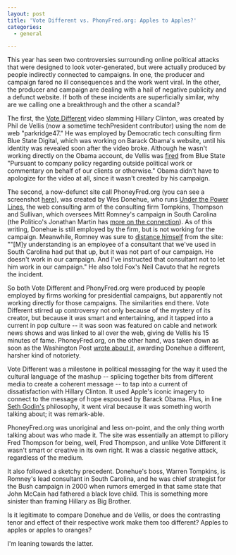```yaml
---
layout: post
title: 'Vote Different vs. PhonyFred.org: Apples to Apples?'
categories:
  - general

---
```


<p>
This year has seen two controversies surrounding online political attacks that were designed to look voter-generated, but were actually produced by people indirectly connected to campaigns. In one, the producer and campaign fared no ill consequences and the work went viral.  In the other, the producer and campaign are dealing with a hail of negative publicity and a defunct website.  If both of these incidents are superficially similar, why are we calling one a breakthrough and the other a scandal?   
</p><p>
The first, the <a href="http://youtube.com/watch?v=6h3G-lMZxjo">Vote Different</a> video slamming Hillary Clinton, was created by Phil de Vellis (now a sometime techPresident contributor) using the nom de web "parkridge47."  He was employed by Democratic tech consulting firm Blue State Digital, which was working on Barack Obama's website, until his identity was revealed soon after the video broke.  Although he wasn't working directly on the Obama account, de Vellis was <a href="http://www.bluestatedigital.com/2007/03/on_the_1984_video.html">fired</a> from Blue State "Pursuant to company policy regarding outside political work or commentary on behalf of our clients or otherwise." Obama didn't have to apologize for the video at all, since it wasn't created by his campaign.   
</p><p>
The second, a now-defunct site call PhoneyFred.org (you can see a screenshot <a href="http://media.washingtonpost.com/wp-srv/politics/images/phoneyfred_screenshot.jpg">here</a>), was created by Wes Donehue, who runs <a href="http://www.politicalnetroots.com/">Under the Power Lines</a>, the web consulting arm of the consulting firm Tompkins, Thompson and Sullivan, which oversees Mitt Romney's campaign in South Carolina (the Politico's Jonathan Martin has <a href="http://www.politico.com/blogs/jonathanmartin/0907/Romney_disavows_antiThompson_site.html">more on the connection</a>).  As of this writing, Donehue is still employed by the firm, but is not working for the campaign. Meanwhile, Romney was sure to <a href="http://www.politico.com/blogs/jonathanmartin/0907/Romney_on_Phoney_Fred.html">distance himself</a> from the site: ""[M]y understanding is an employee of a consultant that we've used in South Carolina had put that up, but it was not part of our campaign. He doesn't work in our campaign. And I've instructed that consultant not to let him work in our campaign."  He also told Fox's Neil Cavuto that he regrets the incident.  
</p><p>
So both Vote Different and PhonyFred.org were produced by people employed by firms working for presidential campaigns, but apparently not working directly for those campaigns.  The similarities end there.  Vote Different stirred up controversy not only because of the mystery of its creator, but because it was smart and entertaining, and it tapped into a current in pop culture -- it was soon was featured on cable and network news shows and was linked to all over the web, giving de Vellis his 15 minutes of fame.  PhoneyFred.org, on the other hand, was taken down as soon as the Washington Post <a href="http://blog.washingtonpost.com/the-trail/2007/09/10/antithompson_site_connects_to.html">wrote about it</a>, awarding Donehue a different, harsher kind of notoriety.    
</p><p>
Vote Different was a milestone in political messaging for the way it used the cultural language of the mashup -- splicing together bits from different media to create a coherent message -- to tap into a current of dissatisfaction with Hillary Clinton.  It used Apple's iconic imagery to connect to the message of hope espoused by Barack Obama.  Plus, in line <a href="http://techpresident.com/blog/entry/7020/viral_marketing_an_oxymoron">Seth Godin's</a> philosophy, it went viral because it was something worth talking about; it was remark-able.    
</p><p>
PhoneyFred.org was unoriginal and less on-point, and the only thing worth talking about was who made it.  The site was essentially an attempt to pillory Fred Thompson for being, well, Fred Thompson, and unlike Vote Different it wasn't smart or creative in its own right.  It was a classic negative attack, regardless of the medium.  
</p><p>
It also followed a sketchy precedent.  Donehue's boss, Warren Tompkins, is Romney's lead consultant in South Carolina, and he was chief strategist for the Bush campaign in 2000 when rumors emerged in that same state that John McCain had fathered a black love child.  This is something more sinister than framing Hillary as Big Brother.    
</p><p>
Is it legitimate to compare Donehue and de Vellis, or does the contrasting tenor and effect of their respective work make them too different?  Apples to apples or apples to oranges?
</p><p>
I'm leaning towards the latter.
</p>
